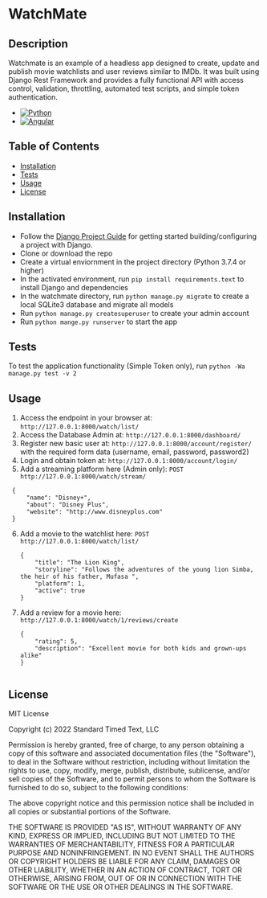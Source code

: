 # WatchMate

## Description
Watchmate is an example of a headless app designed to create, update and publish movie watchlists and user reviews similar to IMDb.   It was built using Django Rest Framework and provides a fully functional API with access control, validation, throttling, automated test scripts, and simple token authentication.

* [![Python][Python.org]][Python-url]
* [![Angular][Angular.io]][Angular-url]

## Table of Contents

- [Installation](#installation)
- [Tests](#tests)
- [Usage](#usage)
- [License](#license)

## Installation

- Follow the [Django Project Guide](https://docs.djangoproject.com/en/4.1/intro/install/) for getting started building/configuring a project with Django. 
- Clone or download the repo
- Create a virtual enviornment in the project directory (Python 3.7.4 or higher) 
- In the activated environment, run `pip install requirements.text` to install Django and dependencies
- In the watchmate directory, run `python manage.py migrate` to create a local SQLite3 database and migrate all models
- Run `python manage.py createsuperuser` to create your admin account
- Run `python mange.py runserver` to start the app


## Tests

To test the application functionality (Simple Token only), run `python -Wa manage.py test -v 2`

## Usage

1.  Access the endpoint in your browser at: `http://127.0.0.1:8000/watch/list/`
2.  Access the Database Admin  at: `http://127.0.0.1:8000/dashboard/`
3.  Register new basic user at: `http://127.0.0.1:8000/account/register/` with the required form data (username, email, password, password2)
4.  Login and obtain token at:  `http://127.0.0.1:8000/account/login/`
5.  Add a streaming platform here (Admin only): `POST http://127.0.0.1:8000/watch/stream/`
   ```
    {
        "name": "Disney+",
        "about": "Disney Plus",
        "website": "http://www.disneyplus.com"
    }
   ```
6.  Add a movie to the watchlist here: `POST http://127.0.0.1:8000/watch/list/`
    ```
    {
        "title": "The Lion King",
        "storyline": "Follows the adventures of the young lion Simba, the heir of his father, Mufasa ",
        "platform": 1,
        "active": true
    }

7.  Add a review for a movie here:  `http://127.0.0.1:8000/watch/1/reviews/create`
    ```
    {
        "rating": 5,
        "description": "Excellent movie for both kids and grown-ups alike"
    }


## License

MIT License

Copyright (c) 2022 Standard Timed Text, LLC

Permission is hereby granted, free of charge, to any person obtaining a copy
of this software and associated documentation files (the "Software"), to deal
in the Software without restriction, including without limitation the rights
to use, copy, modify, merge, publish, distribute, sublicense, and/or sell
copies of the Software, and to permit persons to whom the Software is
furnished to do so, subject to the following conditions:

The above copyright notice and this permission notice shall be included in all
copies or substantial portions of the Software.

THE SOFTWARE IS PROVIDED "AS IS", WITHOUT WARRANTY OF ANY KIND, EXPRESS OR
IMPLIED, INCLUDING BUT NOT LIMITED TO THE WARRANTIES OF MERCHANTABILITY,
FITNESS FOR A PARTICULAR PURPOSE AND NONINFRINGEMENT. IN NO EVENT SHALL THE
AUTHORS OR COPYRIGHT HOLDERS BE LIABLE FOR ANY CLAIM, DAMAGES OR OTHER
LIABILITY, WHETHER IN AN ACTION OF CONTRACT, TORT OR OTHERWISE, ARISING FROM,
OUT OF OR IN CONNECTION WITH THE SOFTWARE OR THE USE OR OTHER DEALINGS IN THE
SOFTWARE.

<!-- MARKDOWN LINKS & IMAGES -->
<!-- https://www.markdownguide.org/basic-syntax/#reference-style-links -->
[contributors-shield]: https://img.shields.io/github/contributors/othneildrew/Best-README-Template.svg?style=for-the-badge
[contributors-url]: https://github.com/othneildrew/Best-README-Template/graphs/contributors
[forks-shield]: https://img.shields.io/github/forks/othneildrew/Best-README-Template.svg?style=for-the-badge
[forks-url]: https://github.com/othneildrew/Best-README-Template/network/members
[stars-shield]: https://img.shields.io/github/stars/othneildrew/Best-README-Template.svg?style=for-the-badge
[stars-url]: https://github.com/othneildrew/Best-README-Template/stargazers
[issues-shield]: https://img.shields.io/github/issues/othneildrew/Best-README-Template.svg?style=for-the-badge
[issues-url]: https://github.com/othneildrew/Best-README-Template/issues
[license-shield]: https://img.shields.io/github/license/othneildrew/Best-README-Template.svg?style=for-the-badge
[license-url]: https://github.com/othneildrew/Best-README-Template/blob/master/LICENSE.txt
[linkedin-shield]: https://img.shields.io/badge/-LinkedIn-black.svg?style=for-the-badge&logo=linkedin&colorB=555
[linkedin-url]: https://linkedin.com/in/othneildrew
[product-screenshot]: images/screenshot.png
[Next.js]: https://img.shields.io/badge/next.js-000000?style=for-the-badge&logo=nextdotjs&logoColor=white
[Next-url]: https://nextjs.org/
[Python.org]: https://img.shields.io/badge/Python-3776AB?style=for-the-badge&logo=python&logoColor=white
[Python-url]: https://www.python.org/
[React.js]: https://img.shields.io/badge/React-20232A?style=for-the-badge&logo=react&logoColor=61DAFB
[React-url]: https://reactjs.org/
[Vue.js]: https://img.shields.io/badge/Vue.js-35495E?style=for-the-badge&logo=vuedotjs&logoColor=4FC08D
[Vue-url]: https://vuejs.org/
[Angular.io]: https://img.shields.io/badge/Angular-DD0031?style=for-the-badge&logo=angular&logoColor=white
[Angular-url]: https://angular.io/
[Svelte.dev]: https://img.shields.io/badge/Svelte-4A4A55?style=for-the-badge&logo=svelte&logoColor=FF3E00
[Svelte-url]: https://svelte.dev/
[Laravel.com]: https://img.shields.io/badge/Laravel-FF2D20?style=for-the-badge&logo=laravel&logoColor=white
[Laravel-url]: https://laravel.com
[Bootstrap.com]: https://img.shields.io/badge/Bootstrap-563D7C?style=for-the-badge&logo=bootstrap&logoColor=white
[Bootstrap-url]: https://getbootstrap.com
[JQuery.com]: https://img.shields.io/badge/jQuery-0769AD?style=for-the-badge&logo=jquery&logoColor=white
[JQuery-url]: https://jquery.com 




